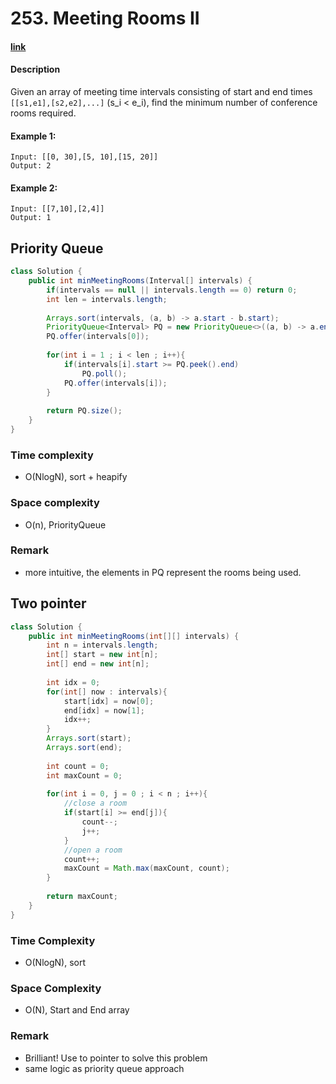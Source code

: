 # 253. Meeting Rooms II

#### [link](https://leetcode.com/problems/meeting-rooms-ii/)

#### Description
Given an array of meeting time intervals consisting of start and end times `[[s1,e1],[s2,e2],...]` (s_i < e_i), find the minimum number of conference rooms required.

#### Example 1:
```
Input: [[0, 30],[5, 10],[15, 20]]
Output: 2
```
#### Example 2:
```
Input: [[7,10],[2,4]]
Output: 1
```

## Priority Queue
```java
class Solution {
    public int minMeetingRooms(Interval[] intervals) {
        if(intervals == null || intervals.length == 0) return 0; 
        int len = intervals.length;
        
        Arrays.sort(intervals, (a, b) -> a.start - b.start);
        PriorityQueue<Interval> PQ = new PriorityQueue<>((a, b) -> a.end - b.end);
        PQ.offer(intervals[0]);
        
        for(int i = 1 ; i < len ; i++){
            if(intervals[i].start >= PQ.peek().end)
                PQ.poll();
            PQ.offer(intervals[i]);
        }
        
        return PQ.size();
    }
}
```
### Time complexity
* O(NlogN), sort + heapify
### Space complexity
* O(n), PriorityQueue
### Remark
* more intuitive, the elements in PQ represent the rooms being used.

## Two pointer
```java
class Solution {
    public int minMeetingRooms(int[][] intervals) {
        int n = intervals.length;
        int[] start = new int[n];
        int[] end = new int[n];
        
        int idx = 0;
        for(int[] now : intervals){
            start[idx] = now[0];
            end[idx] = now[1];
            idx++;
        }
        Arrays.sort(start);
        Arrays.sort(end);
        
        int count = 0;
        int maxCount = 0;
        
        for(int i = 0, j = 0 ; i < n ; i++){
            //close a room
            if(start[i] >= end[j]){
                count--;
                j++;
            }
            //open a room
            count++;
            maxCount = Math.max(maxCount, count);
        }
        
        return maxCount;
    }
}
```
### Time Complexity
* O(NlogN), sort
### Space Complexity
* O(N), Start and End array
### Remark
* Brilliant! Use to pointer to solve this problem
* same logic as priority queue approach